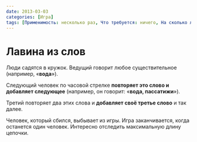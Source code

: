 ```yaml
---
date: 2013-03-03
categories: [Игра]
tags: [Применимость: несколько раз, Что требуется: ничего, На сколько людей рассчитано: от 3, Подвижность: нет]
---
```


# Лавина из слов

Люди садятся в кружок. Ведущий говорит любое существительное (например, «**вода**»).

Следующий человек по часовой стрелке **повторяет это слово и добавляет следующее** (например, он говорит: «**вода, пассатижи**»).

Третий повторяет два этих слова и **добавляет своё третье слово** и так далее.

Человек, который сбился, выбывает из игры. Игра заканчивается, когда останется один человек. Интересно отследить максимальную длину цепочки.
